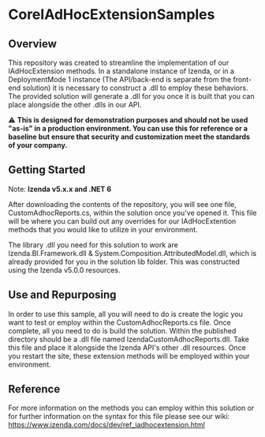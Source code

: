 # CoreIAdHocExtensionSamples

## Overview

This repository was created to streamline the implementation of our IAdHocExtension methods. In a standalone instance of Izenda, or in a
DeploymentMode 1 instance (The API/back-end is separate from the front-end solution) it is necessary to construct a .dll to employ these behaviors.
The provided solution will generate a .dll for you once it is built that you can place alongside the other .dlls in our API.

 :warning: **This is designed for demonstration purposes and should not be used "as-is" in a production environment. You can use this for reference or a baseline but ensure that security and customization meet the standards of your company.**

## Getting Started 

Note: **Izenda v5.x.x and .NET 6**

After downloading the contents of the repository, you will see one file, CustomAdhocReports.cs, within the solution once you've opened it. This file will be where
you can build out any overrides for our IAdHocExtention methods that you would like to utilize in your environment. 

The library .dll you need for this solution to work are Izenda.BI.Framework.dll & System.Composition.AttributedModel.dll, which is already provided for you in the solution lib folder. This was constructed
using the Izenda v5.0.0 resources.

## Use and Repurposing

In order to use this sample, all you will need to do is create the logic you want to test or employ within the CustomAdhocReports.cs file. Once complete,
all you need to do is build the solution. Within the published directory should be a .dll file named IzendaCustomAdhocReports.dll. Take this file and place it alongside
the Izenda API's other .dll resources. Once you restart the site, these extension methods will be employed within your environment.

## Reference

For more information on the methods you can employ within this solution or for further information 
on the syntax for this file please see our wiki: https://www.izenda.com/docs/dev/ref_iadhocextension.html 
 